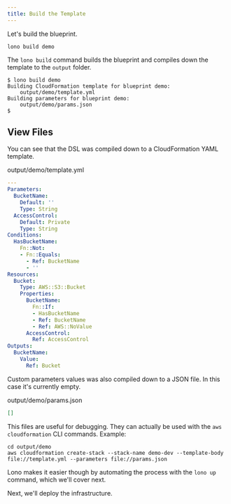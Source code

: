 ```yaml
---
title: Build the Template
---
```


Let's build the blueprint.

    lono build demo

The `lono build` command builds the blueprint and compiles down the template to the `output` folder.

    $ lono build demo
    Building CloudFormation template for blueprint demo:
        output/demo/template.yml
    Building parameters for blueprint demo:
        output/demo/params.json
    $

## View Files

You can see that the DSL was compiled down to a CloudFormation YAML template.

output/demo/template.yml

```yaml
---
Parameters:
  BucketName:
    Default: ''
    Type: String
  AccessControl:
    Default: Private
    Type: String
Conditions:
  HasBucketName:
    Fn::Not:
    - Fn::Equals:
      - Ref: BucketName
      - ''
Resources:
  Bucket:
    Type: AWS::S3::Bucket
    Properties:
      BucketName:
        Fn::If:
        - HasBucketName
        - Ref: BucketName
        - Ref: AWS::NoValue
      AccessControl:
        Ref: AccessControl
Outputs:
  BucketName:
    Value:
      Ref: Bucket
```

Custom parameters values was also compiled down to a JSON file. In this case it's currently empty.

output/demo/params.json

```json
[]
```

This files are useful for debugging. They can actually be used with the `aws cloudformation` CLI commands. Example:

    cd output/demo
    aws cloudformation create-stack --stack-name demo-dev --template-body file://template.yml --parameters file://params.json

Lono makes it easier though by automating the process with the `lono up` command, which we'll cover next.

Next, we'll deploy the infrastructure.
